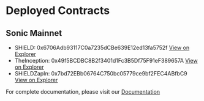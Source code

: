 # Deployed Contracts

## Sonic Mainnet

- SHIELD: 0x6706Adb93117C0a7235dCBe639E12ed13fa5752f [View on Explorer](https://sonicscan.org/address/0x6706Adb93117C0a7235dCBe639E12ed13fa5752f)
- TheInception: 0x49f5BCDBC8B2f3401d1Fc3B5Df75F91eF389657A [View on Explorer](https://sonicscan.org/address/0x49f5BCDBC8B2f3401d1Fc3B5Df75F91eF389657A)
- SHIELDZapIn: 0x7bd72EBb06764C750bc05779ce9bf2FEC4ABfbC9 [View on Explorer](https://sonicscan.org/address/0x7bd72EBb06764C750bc05779ce9bf2FEC4ABfbC9)

For complete documentation, please visit our [Documentation](https://medieval-finance.gitbook.io/medieval-finance)